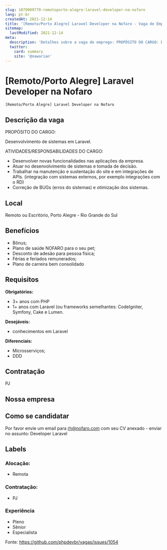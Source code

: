 ```yaml
---
slug: 1079989770-remotoporto-alegre-laravel-developer-na-nofaro
lang: pt-br
createdAt: 2021-12-14
title: '[Remoto/Porto Alegre] Laravel Developer na Nofaro - Vaga de Emprego'
sitemap:
  lastModified: 2021-12-14
meta:
  description: 'Detalhes sobre a vaga de emprego: PROPÓSITO DO CARGO: Desenvolvimento de sistemas em Laravel. ATIVIDADES/RESPONSABILIDADES DO CARGO: - Desenvolver novas funcionalidades nas aplicações da empresa. - Atuar no desenvolvimento de sistemas e tomada de decisão. - Trabalhar na manutenção e sustentação do site e em integrações de APIs. (integração com sistemas externos, por exemplo integrações com o RD) - Correção de BUGs (erros do sistemas) e otimização dos sistemas.'
  twitter:
    card: summary
    site: '@nawarian'
---
```


# [Remoto/Porto Alegre] Laravel Developer na Nofaro



`[Remoto/Porto Alegre] Laravel Developer na Nofaro`


## Descrição da vaga

PROPÓSITO DO CARGO:

Desenvolvimento de sistemas em Laravel.

ATIVIDADES/RESPONSABILIDADES DO CARGO:

- Desenvolver novas funcionalidades nas aplicações da empresa.
- Atuar no desenvolvimento de sistemas e tomada de decisão.
- Trabalhar na manutenção e sustentação do site e em integrações de APIs. (integração com sistemas externos, por exemplo integrações com o RD)
- Correção de BUGs (erros do sistemas) e otimização dos sistemas. 


## Local

Remoto ou Escritório, Porto Alegre - Rio Grande do Sul

## Benefícios

- Bônus;
- Plano de saúde NOFARO para o seu pet;
- Desconto de adesão para pessoa física;
- Férias e feriados remunerados;
- Plano de carreira bem consolidado

## Requisitos

**Obrigatórios:**
- 3+ anos com PHP
- 1+ anos com Laravel (ou frameworks semelhantes: CodeIgniter, Symfony, Cake e Lumen.


**Desejáveis:**
- conhecimentos em Laravel

**Diferenciais:**
- Microsserviços;
- DDD

## Contratação

PJ

## Nossa empresa

## Como se candidatar

Por favor envie um email para rh@nofaro.com com seu CV anexado - enviar no assunto: Developer Laravel

## Labels

<!-- Escolha abaixo, apague as que não fizerem sentido: -->
### Alocação:
- Remota

### Contratação:
- PJ

### Experiência
- Pleno
- Sênior
- Especialista


Fonte: https://github.com/phpdevbr/vagas/issues/1054
